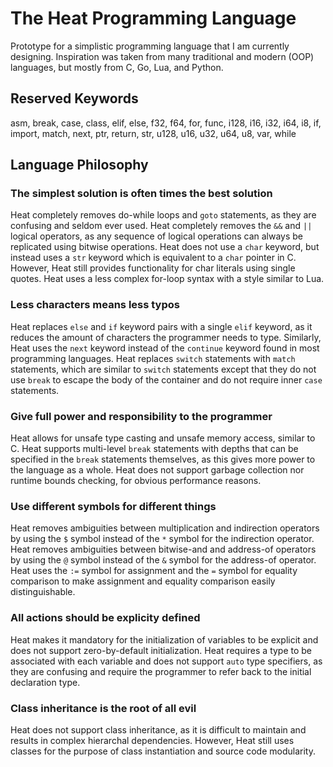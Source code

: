 # The Heat Programming Language
Prototype for a simplistic programming language that I am currently designing. Inspiration was taken from many traditional and modern (OOP) languages, but mostly from C, Go, Lua, and Python.

## Reserved Keywords
asm, break, case, class, elif, else, f32, f64, for, func, i128, i16, i32, i64, i8, if, import, match, next, ptr, return, str, u128, u16, u32, u64, u8, var, while

## Language Philosophy
### The simplest solution is often times the best solution
Heat completely removes do-while loops and `goto` statements, as they are confusing and seldom ever used. Heat completely removes the `&&` and `||` logical operators, as any sequence of logical operations can always be replicated using bitwise operations. Heat does not use a `char` keyword, but instead uses a `str` keyword which is equivalent to a `char` pointer in C. However, Heat still provides functionality for char literals using single quotes. Heat uses a less complex for-loop syntax with a style similar to Lua.

### Less characters means less typos
Heat replaces `else` and `if` keyword pairs with a single `elif` keyword, as it reduces the amount of characters the programmer needs to type. Similarly, Heat uses the `next` keyword instead of the `continue` keyword found in most programming languages. Heat replaces `switch` statements with `match` statements, which are similar to `switch` statements except that they do not use `break` to escape the body of the container and do not require inner `case` statements.

### Give full power and responsibility to the programmer
Heat allows for unsafe type casting and unsafe memory access, similar to C. Heat supports multi-level `break` statements with depths that can be specified in the `break` statements themselves, as this gives more power to the language as a whole. Heat does not support garbage collection nor runtime bounds checking, for obvious performance reasons.

### Use different symbols for different things
Heat removes ambiguities between multiplication and indirection operators by using the `$` symbol instead of the `*` symbol for the  indirection operator. Heat removes ambiguities between bitwise-and and address-of operators by using the `@` symbol instead of the `&` symbol for the address-of operator. Heat uses the `:=` symbol for assignment and the `=` symbol for equality comparison to make assignment and equality comparison easily distinguishable.

### All actions should be explicity defined
Heat makes it mandatory for the initialization of variables to be explicit and does not support zero-by-default initialization. Heat requires a type to be associated with each variable and does not support `auto` type specifiers, as they are confusing and require the programmer to refer back to the initial declaration type.

### Class inheritance is the root of all evil
Heat does not support class inheritance, as it is difficult to maintain and results in complex hierarchal dependencies. However, Heat still uses classes for the purpose of class instantiation and source code modularity.
